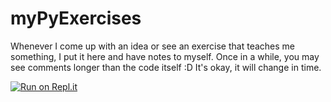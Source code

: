 # myPyExercises
Whenever I come up with an idea or see an exercise that teaches me something, I put it here and have notes to myself.
Once in a while, you may see comments longer than the code itself :D
It's okay, it will change in time.

[![Run on Repl.it](https://repl.it/badge/github/gulmert89/myPyExercises)](https://repl.it/github/gulmert89/myPyExercises)